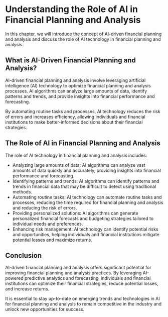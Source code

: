 Understanding the Role of AI in Financial Planning and Analysis
=====================================================================================================================================

In this chapter, we will introduce the concept of AI-driven financial planning and analysis and discuss the role of AI technology in financial planning and analysis.

What is AI-Driven Financial Planning and Analysis?
--------------------------------------------------

AI-driven financial planning and analysis involve leveraging artificial intelligence (AI) technology to optimize financial planning and analysis processes. AI algorithms can analyze large amounts of data, identify patterns and trends, and provide insights into financial performance and forecasting.

By automating routine tasks and processes, AI technology reduces the risk of errors and increases efficiency, allowing individuals and financial institutions to make better-informed decisions about their financial strategies.

The Role of AI in Financial Planning and Analysis
-------------------------------------------------

The role of AI technology in financial planning and analysis includes:

* Analyzing large amounts of data: AI algorithms can analyze vast amounts of data quickly and accurately, providing insights into financial performance and forecasting.
* Identifying patterns and trends: AI algorithms can identify patterns and trends in financial data that may be difficult to detect using traditional methods.
* Automating routine tasks: AI technology can automate routine tasks and processes, reducing the time required for financial planning and analysis and reducing the risk of errors.
* Providing personalized solutions: AI algorithms can generate personalized financial forecasts and budgeting strategies tailored to individual needs and preferences.
* Enhancing risk management: AI technology can identify potential risks and opportunities, helping individuals and financial institutions mitigate potential losses and maximize returns.

Conclusion
----------

AI-driven financial planning and analysis offers significant potential for improving financial planning and analysis practices. By leveraging AI-powered predictive analytics and forecasting, individuals and financial institutions can optimize their financial strategies, reduce potential losses, and increase returns.

It is essential to stay up-to-date on emerging trends and technologies in AI for financial planning and analysis to remain competitive in the industry and unlock new opportunities for success.
